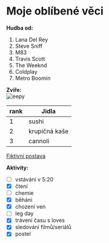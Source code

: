 # Moje oblíbené věci

**Hudba od:**
1. Lana Del Rey
2. Steve Sniff
3. M83
4. Travis Scott
5. The Weeknd
6. Coldplay
7. Metro Boomin

**Zvíře:** <br>
![eepy](https://pbs.twimg.com/profile_images/1661042431716990976/z3PDWK2__400x400.jpg "mňau")

rank | Jidla
-----|-----------
1    | sushi
2    | krupičná kaše
3    | cannoli

[Fiktivní postava](https://i.iinfo.cz/images/561/seznam-pes-ico_30-orig.jpg)

**Aktivity:**
- [ ] vstávání v 5:20
- [x] čtení
- [ ] chemie
- [x] běhání
- [x] chození ven
- [ ] leg day
- [x] trávení času s loves
- [x] sledování filmů/seriálů
- [x] postel
